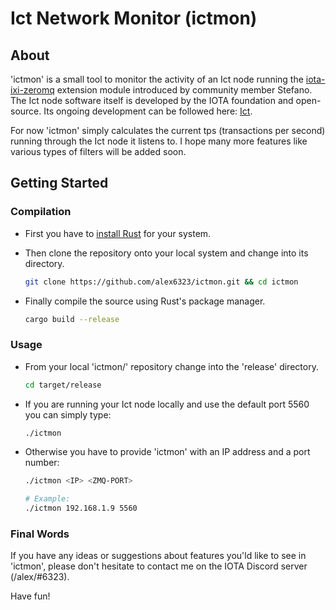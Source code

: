 # Ict Network Monitor (ictmon)

## About

'ictmon' is a small tool to monitor the activity of an Ict node running the [iota-ixi-zeromq](https://gitlab.com/Stefano_Core/iota-ixi-zeromq) extension module introduced by community member Stefano. The Ict node software itself is developed by the IOTA foundation and open-source. Its ongoing development can be followed here: [Ict](https://github.com/iotaledger/ict).

For now 'ictmon' simply calculates the current tps (transactions per second) running through the Ict node it listens to. I hope many more features like various types of filters will be added soon.

## Getting Started

### Compilation

* First you have to [install Rust](https://www.rust-lang.org/tools/install) for your system.
* Then clone the repository onto your local system and change into its directory.

    ```bash
    git clone https://github.com/alex6323/ictmon.git && cd ictmon
    ```

* Finally compile the source using Rust's package manager.
    ```bash
    cargo build --release
    ```

### Usage

* From your local 'ictmon/' repository change into the 'release' directory.

    ```bash
    cd target/release
    ```

* If you are running your Ict node locally and use the default port 5560 you can simply type:
    ```bash
    ./ictmon
    ```

* Otherwise you have to provide 'ictmon' with an IP address and a port number:
    ```bash
    ./ictmon <IP> <ZMQ-PORT> 
    
    # Example:
    ./ictmon 192.168.1.9 5560
    ```

### Final Words

If you have any ideas or suggestions about features you'ld like to see in 'ictmon', please don't hesitate to contact me on the IOTA Discord server (/alex/#6323). 

Have fun!